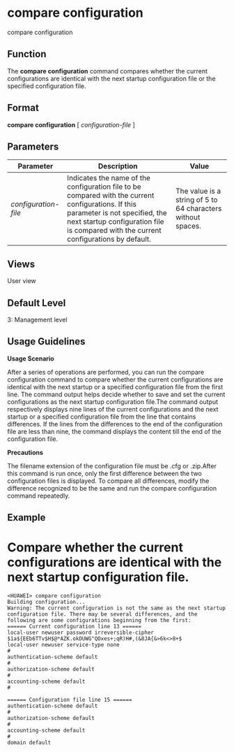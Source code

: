 compare configuration
=====================

compare configuration

Function
--------



The **compare configuration** command compares whether the current configurations are identical with the next startup configuration file or the specified configuration file.




Format
------

**compare configuration** [ *configuration-file* ]


Parameters
----------

| Parameter | Description | Value |
| --- | --- | --- |
| *configuration-file* | Indicates the name of the configuration file to be compared with the current configurations.  If this parameter is not specified, the next startup configuration file is compared with the current configurations by default. | The value is a string of 5 to 64 characters without spaces. |



Views
-----

User view


Default Level
-------------

3: Management level


Usage Guidelines
----------------

**Usage Scenario**



After a series of operations are performed, you can run the compare configuration command to compare whether the current configurations are identical with the next startup or a specified configuration file from the first line. The command output helps decide whether to save and set the current configurations as the next startup configuration file.The command output respectively displays nine lines of the current configurations and the next startup or a specified configuration file from the line that contains differences. If the lines from the differences to the end of the configuration file are less than nine, the command displays the content till the end of the configuration file.



**Precautions**



The filename extension of the configuration file must be .cfg or .zip.After this command is run once, only the first difference between the two configuration files is displayed. To compare all differences, modify the difference recognized to be the same and run the compare configuration command repeatedly.




Example
-------

# Compare whether the current configurations are identical with the next startup configuration file.
```
<HUAWEI> compare configuration
Building configuration...
Warning: The current configuration is not the same as the next startup configuration file. There may be several differences, and the following are some configurations beginning from the first:
====== Current configuration line 13 ======
local-user newuser password irreversible-cipher $1a${EEb6TTv$H$@*AZK.okDUWG"QOxes+;qR)H#,(&8JA{&>6k<>8+$
local-user newuser service-type none
#
authentication-scheme default
#
authorization-scheme default
#
accounting-scheme default
#

====== Configuration file line 15 ======
authentication-scheme default
#
authorization-scheme default
#
accounting-scheme default
#
domain default

```